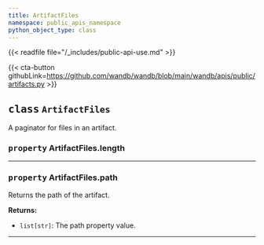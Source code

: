 ```yaml
---
title: ArtifactFiles
namespace: public_apis_namespace
python_object_type: class
---
```

{{< readfile file="/_includes/public-api-use.md" >}}


{{< cta-button githubLink=https://github.com/wandb/wandb/blob/main/wandb/apis/public/artifacts.py >}}




## <kbd>class</kbd> `ArtifactFiles`
A paginator for files in an artifact. 


### <kbd>property</kbd> ArtifactFiles.length





---


### <kbd>property</kbd> ArtifactFiles.path

Returns the path of the artifact. 





**Returns:**
 - `list[str]`: The path property value.
---


